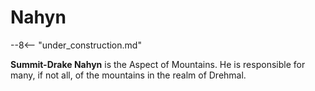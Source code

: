 # Nahyn

--8<-- "under_construction.md"

**Summit-Drake Nahyn** is the Aspect of Mountains. He is responsible for many, if not all, of the mountains in the realm of Drehmal.